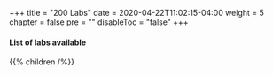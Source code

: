 +++
title = "200 Labs"
date = 2020-04-22T11:02:15-04:00
weight = 5
chapter = false
pre = ""
disableToc = "false"
+++

#### List of labs available
{{% children /%}}
